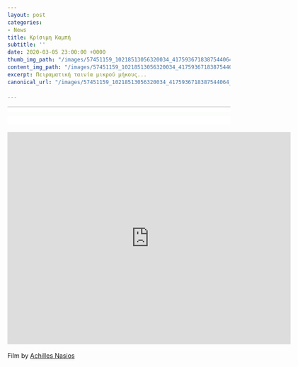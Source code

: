 ```yaml
---
layout: post
categories:
- News
title: Κρίσιμη Καμπή
subtitle: ''
date: 2020-03-05 23:00:00 +0000
thumb_img_path: "/images/57451159_10218513056320034_4175936718387544064_o.jpg"
content_img_path: "/images/57451159_10218513056320034_4175936718387544064_o.jpg"
excerpt: Πειραματική ταινία μικρού μήκους...
canonical_url: "/images/57451159_10218513056320034_4175936718387544064_o.jpg"

---
```

![](/images/bwok-2.jpg)

<iframe src="https://player.vimeo.com/video/2400209" width="640" height="480" frameborder="0" allow="autoplay; fullscreen" allowfullscreen></iframe>

Film by <a href="https://www.facebook.com/achilles.nasios" target="blank">Achilles Nasios</a>